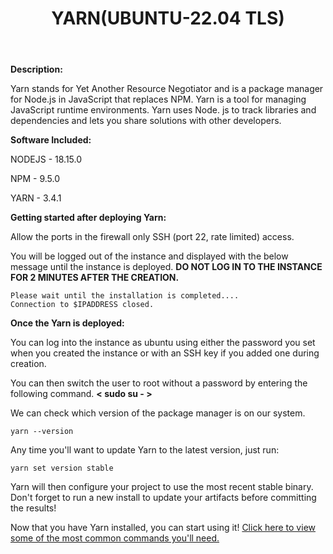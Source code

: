 ﻿---
title: YARN(UBUNTU-22.04 TLS)
sidebar_label: YARN
---

**Description:**

Yarn stands for Yet Another Resource Negotiator and is a package manager for Node.js in JavaScript that replaces NPM. Yarn is a tool for managing JavaScript runtime environments. Yarn uses Node. js to track libraries and dependencies and lets you share solutions with other developers.

**Software Included:**

NODEJS - 18.15.0

NPM - 9.5.0

YARN - 3.4.1

**Getting started after deploying Yarn:**

Allow the ports in the firewall only SSH (port 22, rate limited) access.

You will be logged out of the instance and displayed with the below message until the instance is deployed.  **DO NOT LOG IN TO THE INSTANCE FOR 2 MINUTES AFTER THE CREATION.**

```
Please wait until the installation is completed....
Connection to $IPADDRESS closed.
```

**Once the Yarn is deployed:**

You can log into the instance as ubuntu using either the password you set when you created the instance or with an SSH key if you added one during creation.

You can then switch the user to root without a password by entering the following command.  **< sudo su - >**

We can check which version of the package manager is on our system.
~~~
yarn --version
~~~

Any time you'll want to update Yarn to the latest version, just run:

~~~
yarn set version stable
~~~

Yarn will then configure your project to use the most recent stable binary. Don't forget to run a new install to update your artifacts before committing the results!

Now that you have Yarn installed, you can start using it!  [Click here to view some of the most common commands you'll need.](https://yarnpkg.com/getting-started/usage)
